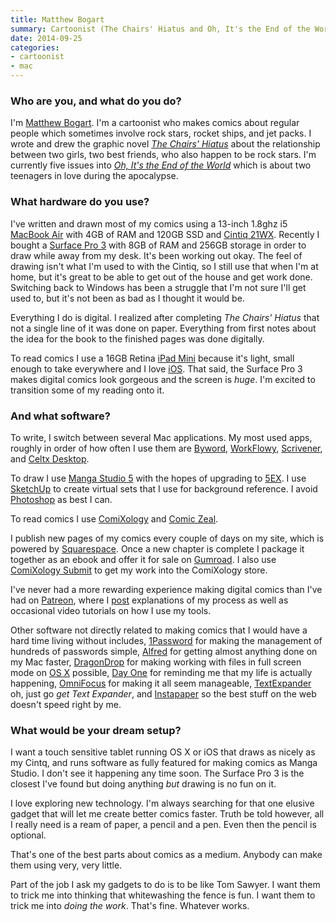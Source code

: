```yaml
---
title: Matthew Bogart
summary: Cartoonist (The Chairs' Hiatus and Oh, It's the End of the World)
date: 2014-09-25
categories:
- cartoonist
- mac
---
```


### Who are you, and what do you do?

I'm [Matthew Bogart](http://matthewbogart.net/ "Matthew's website."). I'm a cartoonist who makes comics about regular people which sometimes involve rock stars, rocket ships, and jet packs. I wrote and drew the graphic novel [*The Chairs' Hiatus*](http://www.matthewbogart.net/the-chairs-hiatus-part1 "Matthew's graphic novel.") about the relationship between two girls, two best friends, who also happen to be rock stars.  I'm currently five issues into [*Oh, It's the End of the World*](http://matthewbogart.net/ohits-page01 "Matthew's comic.") which is about two teenagers in love during the apocalypse. 

### What hardware do you use?

I've written and drawn most of my comics using a 13-inch 1.8ghz i5 [MacBook Air][macbook-air] with 4GB of RAM and 120GB SSD and [Cintiq 21WX][cintiq]. Recently I bought a [Surface Pro 3][surface-pro-3] with 8GB of RAM and 256GB storage in order to draw while away from my desk. It's been working out okay. The feel of drawing isn't what I'm used to with the Cintiq, so I still use that when I'm at home, but it's great to be able to get out of the house and get work done. Switching back to Windows has been a struggle that I'm not sure I'll get used to, but it's not been as bad as I thought it would be.

Everything I do is digital. I realized after completing *The Chairs' Hiatus* that not a single line of it was done on paper. Everything from first notes about the idea for the book to the finished pages was done digitally. 

To read comics I use a 16GB Retina [iPad Mini][ipad-mini-2] because it's light, small enough to take everywhere and I love [iOS][]. That said, the Surface Pro 3 makes digital comics look gorgeous and the screen is *huge*. I'm excited to transition some of my reading onto it.

### And what software?

To write, I switch between several Mac applications. My most used apps, roughly in order of how often I use them are [Byword][], [WorkFlowy][], [Scrivener][], and [Celtx Desktop][script].

To draw I use [Manga Studio 5][manga-studio] with the hopes of upgrading to [5EX][manga-studio-ex]. I use [SketchUp][] to create virtual sets that I use for background reference. I avoid [Photoshop][] as best I can. 

To read comics I use [ComiXology][] and [Comic Zeal][comic-zeal-ios]. 

I publish new pages of my comics every couple of days on my site, which is powered by [Squarespace][]. Once a new chapter is complete I package it together as an ebook and offer it for sale on [Gumroad][]. I also use [ComiXology Submit][comixology-submit] to get my work into the ComiXology store.

I've never had a more rewarding experience making digital comics than I've had on [Patreon][], where I [post](http://patreon.com/matthewbogart/ "Matthew's Patreon page.") explanations of my process as well as occasional video tutorials on how I use my tools. 

Other software not directly related to making comics that I would have a hard time living without includes, [1Password][] for making the management of hundreds of passwords simple, [Alfred][] for getting almost anything done on my Mac faster, [DragonDrop][] for making working with files in full screen mode on [OS X][macos] possible, [Day One][day-one] for reminding me that my life is actually happening, [OmniFocus][] for making it all seem manageable, [TextExpander][] oh, just go *get Text Expander*, and [Instapaper][] so the best stuff on the web doesn't speed right by me.  

### What would be your dream setup?

I want a touch sensitive tablet running OS X or iOS that draws as nicely as my Cintq, and runs software as fully featured for making comics as Manga Studio. I don't see it happening any time soon. The Surface Pro 3 is the closest I've found but doing anything *but* drawing is no fun on it.

I love exploring new technology. I'm always searching for that one elusive gadget that will let me create better comics faster. Truth be told however, all I really need is a ream of paper, a pencil and a pen. Even then the pencil is optional. 

That's one of the best parts about comics as a medium. Anybody can make them using very, very little. 

Part of the job I ask my gadgets to do is to be like Tom Sawyer. I want them to trick me into thinking that whitewashing the fence is fun. I want them to trick me into *doing the work*. That's fine. Whatever works.

[1password]: https://1password.com "Password management software for Mac OS X."
[alfred]: https://www.alfredapp.com/ "A launcher app for the Mac."
[byword]: http://web.archive.org/web/20230814051943/https://www.bywordapp.com/ "A full-screen writing tool for the Mac."
[cintiq]: https://www.wacom.com/en-us/us/cintiq "A computer screen you can draw on."
[comic-zeal-ios]: http://www.bitolithic.com/comic-zeal "A comic book reader app."
[comixology-submit]: http://web.archive.org/web/20230530101359/https://support.comixology.com:443/hc/en-us/sections/360007296433-Comixology-Submit "An online tool for publishing comics on the ComiXology service."
[comixology]: https://www.amazon.com:443/kindle-dbs/comics-store/home?_encoding=UTF8&merchant=&ref=nav_ya_signin&#nav-top "A digital comic service."
[day-one]: https://apps.apple.com/us/app/day-one/id422304217 "Personal journal software."
[dragondrop]: http://web.archive.org/web/20221205105740/https://twitter.com/dragondropapp "A Mac tool for simplifying drag and drop operations."
[gumroad]: https://gumroad.com/ "A site for selling goods and services."
[instapaper]: http://web.archive.org/web/20221226091924/https://www.instapaper.com/ "A web tool for saving pages to read later."
[ios]: https://www.apple.com/ios/ios-16/ "A mobile operating system."
[ipad-mini-2]: https://en.wikipedia.org/wiki/IPad_Mini_(2nd_generation) "A 7.9 inch tablet device with a Retina screen."
[macbook-air]: https://www.apple.com/macbook-air/ "A very thin laptop."
[macos]: https://en.wikipedia.org/wiki/MacOS "An operating system for Mac hardware."
[manga-studio-ex]: http://web.archive.org/web/20180424074240/https://my.smithmicro.com/manga-studio-ex-5.html "Comic and manga creation software."
[manga-studio]: http://web.archive.org/web/20171203004018/http://my.smithmicro.com:80/manga-studio-5.html "Comic and manga creation software."
[omnifocus]: https://www.omnigroup.com/omnifocus/ "Task management software for the Mac."
[patreon]: https://www.patreon.com/ "A service for offering patronage to people online."
[photoshop]: https://www.adobe.com/products/photoshop.html "A bitmap image editor."
[script]: https://apps.apple.com/us/app/celtx-script/id585623923 "A script-writing application that syncs with the Celtx service."
[scrivener]: http://web.archive.org/web/20190626125457/http://www.literatureandlatte.com:80/scrivener.php? "A Mac text editor aimed at writers."
[sketchup]: https://www.sketchup.com/ "3D modeling software."
[squarespace]: https://www.squarespace.com/ "A site hosting/creation service."
[surface-pro-3]: https://en.wikipedia.org/wiki/Microsoft_Surface_Pro_3 "A 12 inch Windows 8.1 Pro tablet."
[textexpander]: https://textexpander.com/ "A Mac app for adding custom abbreviations for often-used text."
[workflowy]: https://workflowy.com/ "A task/to-do service."
